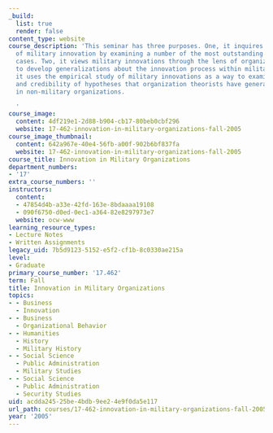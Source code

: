 ```yaml
---
_build:
  list: true
  render: false
content_type: website
course_description: 'This seminar has three purposes. One, it inquires into the causes
  of military innovation by examining a number of the most outstanding historical
  cases. Two, it views military innovations through the lens of organization theory
  to develop generalizations about the innovation process within militaries. Three,
  it uses the empirical study of military innovations as a way to examine the strength
  and credibility of hypotheses that organization theorists have generated about innovation
  in non-military organizations.

  '
course_image:
  content: 4df219e1-2d88-b904-cb17-80beb0cbf296
  website: 17-462-innovation-in-military-organizations-fall-2005
course_image_thumbnail:
  content: 642a967e-40e4-56fb-a00f-902b6bf837fa
  website: 17-462-innovation-in-military-organizations-fall-2005
course_title: Innovation in Military Organizations
department_numbers:
- '17'
extra_course_numbers: ''
instructors:
  content:
  - 47854d4b-a33e-42fd-163e-8bdaaaa19108
  - 090f6750-d0ed-0ec1-a364-82e8297973e7
  website: ocw-www
learning_resource_types:
- Lecture Notes
- Written Assignments
legacy_uid: 7b5d9123-5152-e5f2-cf1b-8c0330ae215a
level:
- Graduate
primary_course_number: '17.462'
term: Fall
title: Innovation in Military Organizations
topics:
- - Business
  - Innovation
- - Business
  - Organizational Behavior
- - Humanities
  - History
  - Military History
- - Social Science
  - Public Administration
  - Military Studies
- - Social Science
  - Public Administration
  - Security Studies
uid: acdda245-25be-4bdb-9ee2-4e9f0da5e117
url_path: courses/17-462-innovation-in-military-organizations-fall-2005
year: '2005'
---
```

